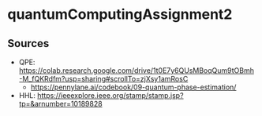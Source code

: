 # quantumComputingAssignment2

## Sources
* QPE: https://colab.research.google.com/drive/1t0E7y6QUsMBoqQum9tOBmh-M_fQKRdfm?usp=sharing#scrollTo=zjXsy1amRosC
  * https://pennylane.ai/codebook/09-quantum-phase-estimation/
* HHL: https://ieeexplore.ieee.org/stamp/stamp.jsp?tp=&arnumber=10189828